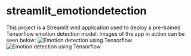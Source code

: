 # streamlit_emotiondetection
This project is a Streamlit wed application used to deploy a pre-trained Tensorflow emotion detection model. Images of the app in action can be seen below:
![Emotion detection using Tensorflow](https://user-images.githubusercontent.com/40761922/179154557-d7a1d47f-c9c0-4968-bd9d-b8b0a4f5ee03.png)
![Emotion detection using Tensorflow](https://user-images.githubusercontent.com/40761922/179154583-0e68dec5-2aa2-4fc6-93ea-55c5c14d5b55.png)
